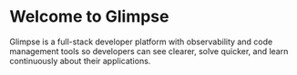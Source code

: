# Welcome to Glimpse

Glimpse is a full-stack developer platform with observability and code management tools so developers can see clearer, solve quicker, and learn continuously about their applications.
